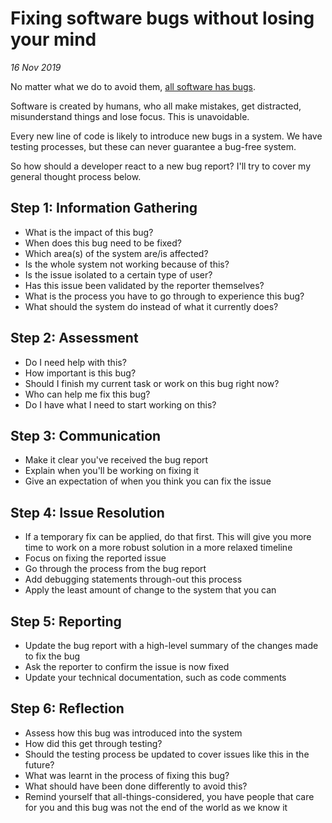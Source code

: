 # Fixing software bugs without losing your mind
_16 Nov 2019_

No matter what we do to avoid them, [all software has bugs](https://m.signalvnoise.com/software-has-bugs-this-is-normal/).

Software is created by humans, who all make mistakes, get distracted, misunderstand things and lose focus. This is unavoidable.

Every new line of code is likely to introduce new bugs in a system. We have testing processes, but these can never guarantee a bug-free system.

So how should a developer react to a new bug report? I'll try to cover my general thought process below.

## Step 1: Information Gathering

- What is the impact of this bug?
- When does this bug need to be fixed?
- Which area(s) of the system are/is affected?
- Is the whole system not working because of this?
- Is the issue isolated to a certain type of user?
- Has this issue been validated by the reporter themselves?
- What is the process you have to go through to experience this bug?
- What should the system do instead of what it currently does?

## Step 2: Assessment

- Do I need help with this?
- How important is this bug?
- Should I finish my current task or work on this bug right now?
- Who can help me fix this bug?
- Do I have what I need to start working on this?

## Step 3: Communication

- Make it clear you've received the bug report
- Explain when you'll be working on fixing it
- Give an expectation of when you think you can fix the issue

## Step 4: Issue Resolution

- If a temporary fix can be applied, do that first. This will give you more time to work on a more robust solution in a more relaxed timeline
- Focus on fixing the reported issue
- Go through the process from the bug report
- Add debugging statements through-out this process
- Apply the least amount of change to the system that you can

## Step 5: Reporting

- Update the bug report with a high-level summary of the changes made to fix the bug
- Ask the reporter to confirm the issue is now fixed
- Update your technical documentation, such as code comments

## Step 6: Reflection

- Assess how this bug was introduced into the system
- How did this get through testing?
- Should the testing process be updated to cover issues like this in the future?
- What was learnt in the process of fixing this bug?
- What should have been done differently to avoid this?
- Remind yourself that all-things-considered, you have people that care for you and this bug was not the end of the world as we know it
